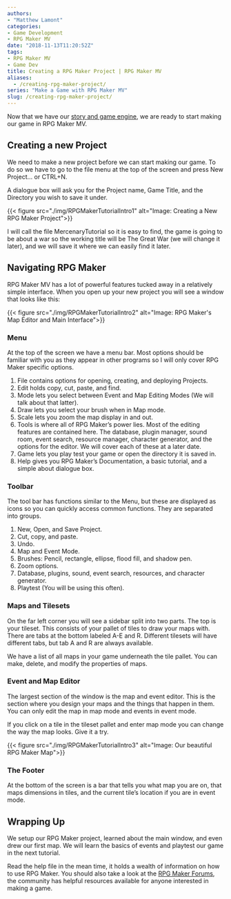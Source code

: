 ```yaml
---
authors: 
- "Matthew Lamont"
categories:
- Game Development
- RPG Maker MV
date: "2018-11-13T11:20:52Z"
tags:
- RPG Maker MV
- Game Dev
title: Creating a RPG Maker Project | RPG Maker MV
aliases:
  - /creating-rpg-maker-project/
series: "Make a Game with RPG Maker MV"
slug: /creating-rpg-maker-project/
---
```


Now that we have our [story and game engine](https://www.blog.mattlamont.com/make-video-game-rpg-maker-mv/), we are ready to start making our game in RPG Maker MV.

## Creating a new Project

We need to make a new project before we can start making our game. To do so we have to go to the file menu at the top of the screen and press New Project… or CTRL+N.

A dialogue box will ask you for the Project name, Game Title, and the Directory you wish to save it under.

{{< figure src="./img/RPGMakerTutorialIntro1" alt="Image: Creating a New RPG Maker Project">}}

I will call the file MercenaryTutorial so it is easy to find, the game is going to be about a war so the working title will be The Great War (we will change it later), and we will save it where we can easily find it later.

## Navigating RPG Maker

RPG Maker MV has a lot of powerful features tucked away in a relatively simple interface. When you open up your new project you will see a window that looks like this:

{{< figure src="./img/RPGMakerTutorialIntro2" alt="Image: RPG Maker's Map Editor and Main Interface">}}

### Menu 
At the top of the screen we have a menu bar. Most options should be familiar with you as they appear in other programs so I will only cover RPG Maker specific options.

1.  File contains options for opening, creating, and deploying Projects.
2.  Edit holds copy, cut, paste, and find.
3.  Mode lets you select between Event and Map Editing Modes (We will talk about that latter).
4.  Draw lets you select your brush when in Map mode.
5.  Scale lets you zoom the map display in and out.
6.  Tools is where all of RPG Maker’s power lies. Most of the editing features are contained here. The database, plugin manager, sound room, event search, resource manager, character generator, and the options for the editor. We will cover each of these at a later date.
7.  Game lets you play test your game or open the directory it is saved in.
8.  Help gives you RPG Maker’s Documentation, a basic tutorial, and a simple about dialogue box.

### Toolbar

The tool bar has functions similar to the Menu, but these are displayed as icons so you can quickly access common functions. They are separated into groups.

1.  New, Open, and Save Project.
2.  Cut, copy, and paste.
3.  Undo.
4.  Map and Event Mode.
5.  Brushes: Pencil, rectangle, ellipse, flood fill, and shadow pen.
6.  Zoom options.
7.  Database, plugins, sound, event search, resources, and character generator.
8.  Playtest (You will be using this often).

### Maps and Tilesets
On the far left corner you will see a sidebar split into two parts. The top is your tileset. This consists of your pallet of tiles to draw your maps with. There are tabs at the bottom labeled A-E and R. Different tilesets will have different tabs, but tab A and R are always available.

We have a list of all maps in your game underneath the tile pallet. You can make, delete, and modify the properties of maps.

### Event and Map Editor

The largest section of the window is the map and event editor. This is the section where you design your maps and the things that happen in them. You can only edit the map in map mode and events in event mode. 

If you click on a tile in the tileset pallet and enter map mode you can change the way the map looks. Give it a try.

{{< figure src="./img/RPGMakerTutorialIntro3" alt="Image: Our beautiful RPG Maker Map">}}

### The Footer

At the bottom of the screen is a bar that tells you what map you are on, that maps dimensions in tiles, and the current tile’s location if you are in event mode.

## Wrapping Up

We setup our RPG Maker project, learned about the main window, and even drew our first map. We will learn the basics of events and playtest our game in the next tutorial.

Read the help file in the mean time, it holds a wealth of information on how to use RPG Maker. You should also take a look at the [RPG Maker Forums](https://forums.rpgmakerweb.com/index.php), the community has helpful resources available for anyone interested in making a game.